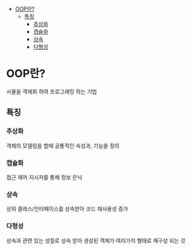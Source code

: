 <!-- TOC -->

- [OOP란?](#oop%EB%9E%80)
  - [특징](#%ED%8A%B9%EC%A7%95)
    - [추상화](#%EC%B6%94%EC%83%81%ED%99%94)
    - [캡슐화](#%EC%BA%A1%EC%8A%90%ED%99%94)
    - [상속](#%EC%83%81%EC%86%8D)
    - [다형성](#%EB%8B%A4%ED%98%95%EC%84%B1)

<!-- /TOC -->

# OOP란?
사물을 객체회 하여 프로그래밍 하는 기법

## 특징
### 추상화
객체의 모델링을 할때 공통적인 속성과, 기능을 정의
### 캡슐화
접근 제어 지시자를 통해 정보 은닉
### 상속
상위 클래스/인터페이스를 상속받아 코드 재사용성 증가
### 다형성
상속과 관련 있는 성질로 상속 받아 생성된 객체가 여러가지 형태로 재구성 되는 것